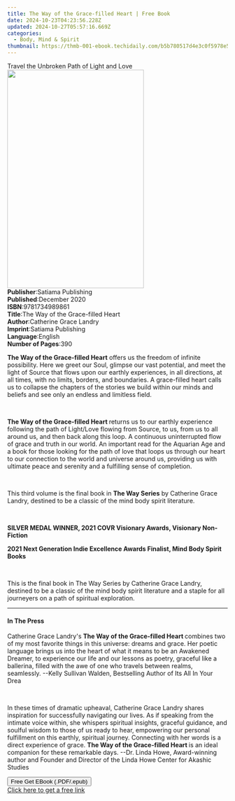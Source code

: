 ```yaml
---
title: The Way of the Grace-filled Heart | Free Book
date: 2024-10-23T04:23:56.228Z
updated: 2024-10-27T05:57:16.669Z
categories:
  - Body, Mind & Spirit
thumbnail: https://thmb-001-ebook.techidaily.com/b5b780517d4e3c0f5978e500b0c53aa506735fa4c92ddcacad3cb486d3a0aeae.jpg
---
```

<main id="book-container">
  <div class="flex flex-col">
    <div class="book-brief flex-1 py-6 px-4 sm:p-6 md:py-10 md:px-8">
      <!-- brief-->
      <div class="book-brief-main">
        Travel the Unbroken Path of Light and Love
      </div>
    </div>
    <div
      class="book-meta-info flex-1 grid gap-4 col-start-1 col-end-3 row-start-1 sm:mb-6 sm:grid-cols-4 lg:gap-6 lg:col-start-2 lg:row-end-6 lg:row-span-6 lg:mb-0"
    >
      <div
        class="book-meta-info-left place-content-center mt-4 p-4 text-sm leading-6 col-start-2 col-span-2 dark:text-slate-400"
      >
        <img
          class="w-full h-500 object-cover rounded-lg sm:h-255 sm:col-span-2 lg:col-span-full"
          src="https://img-001-ebook.techidaily.com/723c524755d8bcae3c0813b3cfcc00cc00c2273f4f1a77b8d1583924b68e9f54.jpg"
          alt=""
          width="312"
          height="500"
        />
      </div>
      <div
        class="book-meta-info-right mt-2 col-start-1 row-start-2 col-span-3 self-center"
      >
        <!-- meta data  -->
        <div class="flex flex-col px-4 md:px-8">
          <div class="flex-1">
            <strong>Publisher</strong>:<span class="px-2"
              >Satiama Publishing</span
            >
          </div>
          <div class="flex-1">
            <strong>Published</strong>:<span class="px-2">December 2020</span>
          </div>
          <div class="flex-1">
            <strong>ISBN</strong>:<span class="px-2">9781734989861</span>
          </div>
          <div class="flex-1">
            <strong>Title</strong>:<span class="px-2"
              >The Way of the Grace-filled Heart</span
            >
          </div>
          <div class="flex-1">
            <strong>Author</strong>:<span class="px-2"
              >Catherine Grace Landry</span
            >
          </div>
          <div class="flex-1">
            <strong>Imprint</strong>:<span class="px-2"
              >Satiama Publishing</span
            >
          </div>
          <div class="flex-1">
            <strong>Language</strong>:<span class="px-2">English</span>
          </div>
          <div class="flex-1">
            <strong>Number of Pages</strong>:<span class="px-2">390</span>
          </div>
        </div>
      </div>
    </div>
    <div class="book-description flex-1 py-6 px-4 sm:p-6 md:py-10 md:px-8">
      <div class="book-description-main">
        <div accordion-content="" id="description">
          <p>
            <strong>The Way of the Grace-filled Heart</strong> offers us the
            freedom of infinite possibility. Here we greet our Soul, glimpse our
            vast potential, and meet the light of Source that flows upon our
            earthly experiences, in all directions, at all times, with no
            limits, borders, and boundaries. A grace-filled heart calls us to
            collapse the chapters of the stories we build within our minds and
            beliefs and see only an endless and limitless field.
          </p>
          <p><br /></p>
          <p>
            <strong>The Way of the Grace-filled Heart </strong>returns us to our
            earthly experience following the path of Light/Love flowing from
            Source, to us, from us to all around us, and then back along this
            loop. A continuous uninterrupted flow of grace and truth in our
            world. An important read for the Aquarian Age and a book for those
            looking for the path of love that loops us through our heart to our
            connection to the world and universe around us, providing us with
            ultimate peace and serenity and a fulfilling sense of completion.
          </p>
          <p><br /></p>
          <p>
            This third volume is the final book in
            <strong>The Way Series</strong> by Catherine Grace Landry, destined
            to be a classic of the mind body spirit literature.
          </p>
          <p><br /></p>
          <p>
            <strong
              >SILVER MEDAL WINNER, 2021 COVR Visionary Awards, Visionary
              Non-Fiction</strong
            >
          </p>
          <p>
            <strong
              >2021 Next Generation Indie Excellence Awards Finalist, Mind Body
              Spirit Books</strong
            >
          </p>
          <p><br /></p>
          <p>
            This is the final book in The Way Series by Catherine Grace Landry,
            destined to be a classic of the mind body spirit literature and a
            staple for all journeyers on a path of spiritual exploration.
          </p>
        </div>
        <div class="accordion-fader"></div>
      </div>
    </div>
    <div class="book-excerpts flex-1 py-6 px-4 sm:p-6 md:py-10 md:px-8">
      <!-- excerpts-->
      <div class="book-excerpts-main">
        <hr />
        <h4 class="placeholder placeholder-heading">
          <span>In The Press</span>
        </h4>
        <p></p>
        <p>
          Catherine Grace Landry's
          <strong>The Way of the Grace-filled Heart </strong>combines two of my
          most favorite things in this universe: dreams and grace. Her poetic
          language brings us into the heart of what it means to be an Awakened
          Dreamer, to experience our life and our lessons as poetry, graceful
          like a ballerina, filled with the awe of one who travels between
          realms, seamlessly. --Kelly Sullivan Walden, Bestselling Author of Its
          All In Your Drea
        </p>
        <p><br /></p>
        <p>
          In these times of dramatic upheaval, Catherine Grace Landry shares
          inspiration for successfully navigating our lives. As if speaking from
          the intimate voice within, she whispers spiritual insights, graceful
          guidance, and soulful wisdom to those of us ready to hear, empowering
          our personal fulfillment on this earthly, spiritual journey.
          Connecting with her words is a direct experience of grace.
          <strong>The Way of the Grace-filled Heart </strong>is an ideal
          companion for these remarkable days. --Dr. Linda Howe, Award-winning
          author and Founder and Director of the Linda Howe Center for Akashic
          Studies
        </p>
        <p></p>
      </div>
    </div>
    <div
      class="book-about-author flex-1 py-6 px-4 sm:p-6 md:py-10 md:px-8"
    ></div>
    <div class="book-free-get flex-1 py-6 px-4 sm:p-6 md:py-10 md:px-8">
      <button
        id="btn-free-get"
        class="bg-blue-500 hover:bg-blue-700 text-white font-bold py-2 px-4 rounded"
      >
        Free Get EBook (.PDF/.epub)
      </button>
      <div id="countdown-display" class="px-2 text-lg mt-2"></div>
      <a
        id="free-link"
        class="hidden bg-blue-500 hover:bg-blue-700 text-white font-bold py-2 px-4 rounded"
        href="https://www.ebooks.com/en-us/book/211030906/the-way-of-the-grace-filled-heart/catherine-grace-landry/"
        target="_blank"
        >Click here to get a free link</a
      >
    </div>
    <script>
      let countdownTime = 0;
      let countdownInterval = null;
      document
        .getElementById('btn-free-get')
        .addEventListener('click', startCountdown);
      function startCountdown() {
        countdownTime = new Date().getTime() + 60000 * 3;
        countdownInterval = setInterval(updateCountdown, 1000);
        document.getElementById('btn-free-get').disabled = true;
        document
          .getElementById('btn-free-get')
          .classList.add('bg-gray-500', 'cursor-not-allowed');
      }
      function updateCountdown() {
        let currentTime = new Date().getTime();
        let timeLeft = countdownTime - currentTime;
        let secondsLeft = Math.floor(timeLeft / 1000);
        document.getElementById('countdown-display').innerHTML =
          `Remaining time: ${secondsLeft} seconds.`;
        if (secondsLeft <= 0) {
          clearInterval(countdownInterval);
          document.getElementById('btn-free-get').classList.add('hidden');
          document.getElementById('free-link').classList.remove('hidden');
          document.getElementById('countdown-display').innerHTML = '';
        }
      }
    </script>
  </div>
</main>

<ins class="adsbygoogle"
      style="display:block"
      data-ad-client="ca-pub-7571918770474297"
      data-ad-slot="8358498916"
      data-ad-format="auto"
      data-full-width-responsive="true"></ins>
    